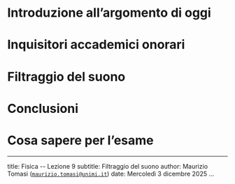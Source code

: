 # Introduzione all’argomento di oggi

# Inquisitori accademici onorari

# Filtraggio del suono

# Conclusioni

# Cosa sapere per l’esame

---
title: Fisica -- Lezione 9
subtitle: Filtraggio del suono
author: Maurizio Tomasi ([`maurizio.tomasi@unimi.it`](mailto:maurizio.tomasi@unimi.it))
date: Mercoledì 3 dicembre 2025
...
